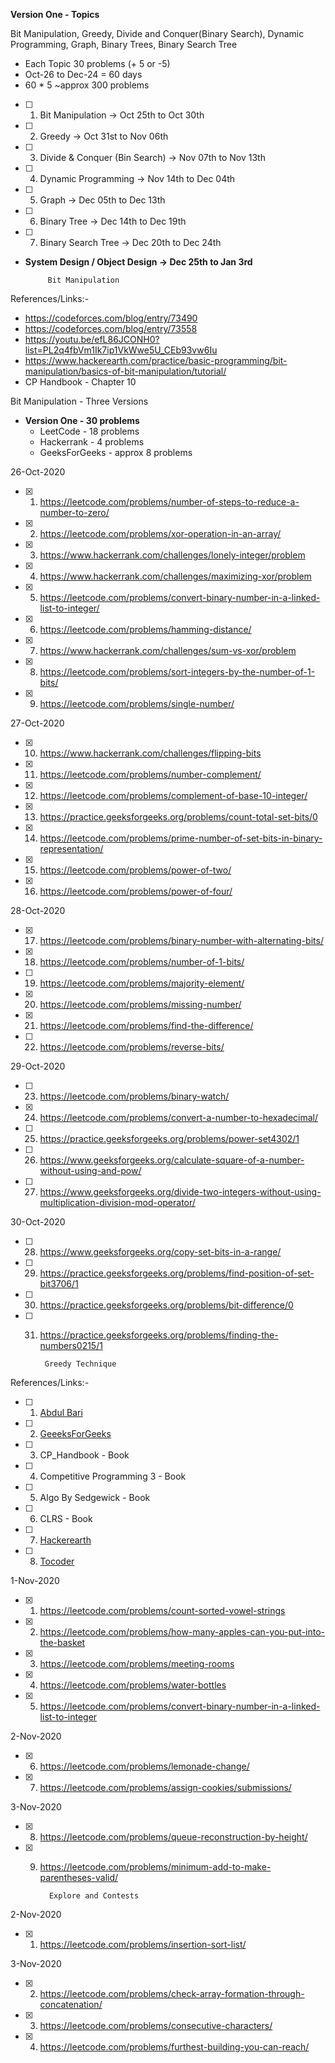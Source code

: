 
**Version One - Topics**

Bit Manipulation, Greedy, Divide and Conquer(Binary Search), Dynamic Programming,
Graph, Binary Trees, Binary Search Tree

* Each Topic 30 problems (+ 5 or -5)
* Oct-26 to Dec-24 = 60 days
* 60 * 5 ~approx 300 problems

- [ ] 1. Bit Manipulation                  -> Oct 25th to Oct 30th
- [ ] 2. Greedy                            -> Oct 31st to Nov 06th
- [ ] 3. Divide & Conquer (Bin Search)     -> Nov 07th to Nov 13th
- [ ] 4. Dynamic Programming               -> Nov 14th to Dec 04th
- [ ] 5. Graph                             -> Dec 05th to Dec 13th
- [ ] 6. Binary Tree                       -> Dec 14th to Dec 19th
- [ ] 7. Binary Search Tree                -> Dec 20th to Dec 24th
* **System Design / Object Design     -> Dec 25th to Jan 3rd**


           Bit Manipulation

References/Links:-
* https://codeforces.com/blog/entry/73490
* https://codeforces.com/blog/entry/73558
* https://youtu.be/efL86JCONH0?list=PL2q4fbVm1Ik7ip1VkWwe5U_CEb93vw6Iu
* https://www.hackerearth.com/practice/basic-programming/bit-manipulation/basics-of-bit-manipulation/tutorial/
* CP Handbook - Chapter 10

Bit Manipulation - Three Versions
* **Version One - 30 problems**
    * LeetCode   		- 18 problems
    * Hackerrank 		-  4 problems
    * GeeksForGeeks 	-  approx 8 problems

26-Oct-2020
- [x] 1. https://leetcode.com/problems/number-of-steps-to-reduce-a-number-to-zero/
- [x] 2. https://leetcode.com/problems/xor-operation-in-an-array/
- [x] 3. https://www.hackerrank.com/challenges/lonely-integer/problem
- [x] 4. https://www.hackerrank.com/challenges/maximizing-xor/problem
- [x] 5. https://leetcode.com/problems/convert-binary-number-in-a-linked-list-to-integer/
- [x] 6. https://leetcode.com/problems/hamming-distance/
- [x] 7. https://www.hackerrank.com/challenges/sum-vs-xor/problem
- [x] 8. https://leetcode.com/problems/sort-integers-by-the-number-of-1-bits/
- [x] 9. https://leetcode.com/problems/single-number/

27-Oct-2020
- [x] 10. https://www.hackerrank.com/challenges/flipping-bits
- [x] 11. https://leetcode.com/problems/number-complement/
- [x] 12. https://leetcode.com/problems/complement-of-base-10-integer/
- [x] 13. https://practice.geeksforgeeks.org/problems/count-total-set-bits/0
- [x] 14. https://leetcode.com/problems/prime-number-of-set-bits-in-binary-representation/
- [x] 15. https://leetcode.com/problems/power-of-two/
- [x] 16. https://leetcode.com/problems/power-of-four/

28-Oct-2020
- [x] 17. https://leetcode.com/problems/binary-number-with-alternating-bits/
- [x] 18. https://leetcode.com/problems/number-of-1-bits/
- [ ] 19. https://leetcode.com/problems/majority-element/
- [x] 20. https://leetcode.com/problems/missing-number/
- [x] 21. https://leetcode.com/problems/find-the-difference/
- [ ] 22. https://leetcode.com/problems/reverse-bits/

29-Oct-2020
- [ ] 23. https://leetcode.com/problems/binary-watch/
- [x] 24. https://leetcode.com/problems/convert-a-number-to-hexadecimal/
- [ ] 25. https://practice.geeksforgeeks.org/problems/power-set4302/1
- [ ] 26. https://www.geeksforgeeks.org/calculate-square-of-a-number-without-using-and-pow/
- [ ] 27. https://www.geeksforgeeks.org/divide-two-integers-without-using-multiplication-division-mod-operator/

30-Oct-2020
- [ ] 28. https://www.geeksforgeeks.org/copy-set-bits-in-a-range/
- [ ] 29. https://practice.geeksforgeeks.org/problems/find-position-of-set-bit3706/1
- [ ] 30. https://practice.geeksforgeeks.org/problems/bit-difference/0
- [ ] 31. https://practice.geeksforgeeks.org/problems/finding-the-numbers0215/1


           Greedy Technique

References/Links:-

- [ ] 1. [Abdul Bari](https://youtu.be/ARvQcqJ_-NY?list=PLfFeAJ-vQopt_S5XlayyvDFL_mi2pGJE3)
- [ ] 2. [GeeeksForGeeks](https://www.geeksforgeeks.org/greedy-algorithms/)
- [ ] 3. CP_Handbook - Book
- [ ] 4. Competitive Programming 3 - Book
- [ ] 5. Algo By Sedgewick - Book
- [ ] 6. CLRS - Book
- [ ] 7. [Hackerearth](https://www.hackerearth.com/practice/algorithms/greedy/basics-of-greedy-algorithms/tutorial/)
- [ ] 8. [Tocoder](https://www.topcoder.com/community/competitive-programming/tutorials/greedy-is-good/)

1-Nov-2020
- [x] 1. https://leetcode.com/problems/count-sorted-vowel-strings
- [x] 2. https://leetcode.com/problems/how-many-apples-can-you-put-into-the-basket
- [x] 3. https://leetcode.com/problems/meeting-rooms
- [x] 4. https://leetcode.com/problems/water-bottles
- [x] 5. https://leetcode.com/problems/convert-binary-number-in-a-linked-list-to-integer

2-Nov-2020
- [x] 6. https://leetcode.com/problems/lemonade-change/
- [x] 7. https://leetcode.com/problems/assign-cookies/submissions/

3-Nov-2020
- [x] 8. https://leetcode.com/problems/queue-reconstruction-by-height/
- [x] 9. https://leetcode.com/problems/minimum-add-to-make-parentheses-valid/


           Explore and Contests


2-Nov-2020
- [x] 1. https://leetcode.com/problems/insertion-sort-list/

3-Nov-2020
- [x] 2. https://leetcode.com/problems/check-array-formation-through-concatenation/
- [x] 3. https://leetcode.com/problems/consecutive-characters/
- [x] 4. https://leetcode.com/problems/furthest-building-you-can-reach/